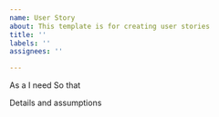 ```yaml
---
name: User Story
about: This template is for creating user stories
title: ''
labels: ''
assignees: ''

---
```


As a
I need
So that

Details and assumptions
